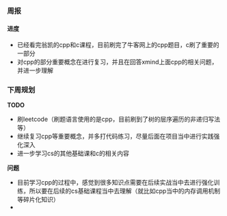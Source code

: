 ### 周报 
#### 进度
- 已经看完翁凯的cpp和c课程，目前刷完了牛客网上的cpp题目，c刷了重要的一部分
- 对cpp的部分重要概念在进行复习，并且在回答xmind上面cpp的相关问题，并进一步理解


### 下周规划
**TODO**
- 刷leetcode（刷题语言使用的是cpp，目前刷到了树的层序遍历的非递归写法等）
- 继续复习cpp等重要概念，并多打代码练习，尽量后面在项目当中进行实践强化深入
- 进一步学习cs的其他基础课和c的相关内容

**问题**
- 目前学习cpp的过程中，感觉到很多知识点需要在后续实战当中去进行强化训练，所以要在后续的cs基础课程当中去理解（就比如cpp当中的内存调用机制等碎片化知识）
- 













 
 
